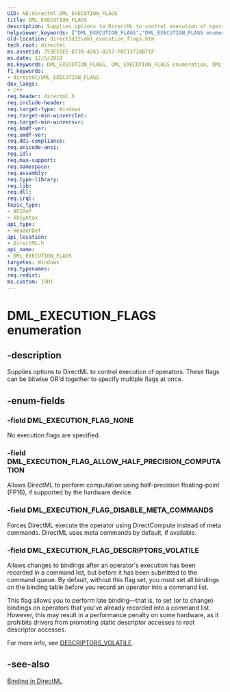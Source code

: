 ```yaml
---
UID: NE:directml.DML_EXECUTION_FLAGS
title: DML_EXECUTION_FLAGS
description: Supplies options to DirectML to control execution of operators. These flags can be bitwise OR'd together to specify multiple flags at once.
helpviewer_keywords: ["DML_EXECUTION_FLAGS","DML_EXECUTION_FLAGS enumeration","DML_EXECUTION_FLAG_ALLOW_HALF_PRECISION_COMPUTATION","DML_EXECUTION_FLAG_DESCRIPTORS_VOLATILE","DML_EXECUTION_FLAG_DISABLE_META_COMMANDS","DML_EXECUTION_FLAG_NONE","direct3d12.dml_execution_flags","directml/DML_EXECUTION_FLAGS","directml/DML_EXECUTION_FLAG_ALLOW_HALF_PRECISION_COMPUTATION","directml/DML_EXECUTION_FLAG_DESCRIPTORS_VOLATILE","directml/DML_EXECUTION_FLAG_DISABLE_META_COMMANDS","directml/DML_EXECUTION_FLAG_NONE"]
old-location: direct3d12\dml_execution_flags.htm
tech.root: directml
ms.assetid: 753E51EE-8739-4263-8257-FBC13718B71F
ms.date: 12/5/2018
ms.keywords: DML_EXECUTION_FLAGS, DML_EXECUTION_FLAGS enumeration, DML_EXECUTION_FLAG_ALLOW_HALF_PRECISION_COMPUTATION, DML_EXECUTION_FLAG_DESCRIPTORS_VOLATILE, DML_EXECUTION_FLAG_DISABLE_META_COMMANDS, DML_EXECUTION_FLAG_NONE, direct3d12.dml_execution_flags, directml/DML_EXECUTION_FLAGS, directml/DML_EXECUTION_FLAG_ALLOW_HALF_PRECISION_COMPUTATION, directml/DML_EXECUTION_FLAG_DESCRIPTORS_VOLATILE, directml/DML_EXECUTION_FLAG_DISABLE_META_COMMANDS, directml/DML_EXECUTION_FLAG_NONE
f1_keywords:
- directml/DML_EXECUTION_FLAGS
dev_langs:
- c++
req.header: directml.h
req.include-header: 
req.target-type: Windows
req.target-min-winverclnt: 
req.target-min-winversvr: 
req.kmdf-ver: 
req.umdf-ver: 
req.ddi-compliance: 
req.unicode-ansi: 
req.idl: 
req.max-support: 
req.namespace: 
req.assembly: 
req.type-library: 
req.lib: 
req.dll: 
req.irql: 
topic_type:
- APIRef
- kbSyntax
api_type:
- HeaderDef
api_location:
- DirectML.h
api_name:
- DML_EXECUTION_FLAGS
targetos: Windows
req.typenames: 
req.redist: 
ms.custom: 19H1
---
```


# DML_EXECUTION_FLAGS enumeration

## -description

Supplies options to DirectML to control execution of operators. These flags can be bitwise OR'd together to specify multiple flags at once.

## -enum-fields

### -field DML_EXECUTION_FLAG_NONE

No execution flags are specified.

### -field DML_EXECUTION_FLAG_ALLOW_HALF_PRECISION_COMPUTATION

Allows DirectML to perform computation using half-precision floating-point (FP16), if supported by the hardware device.

### -field DML_EXECUTION_FLAG_DISABLE_META_COMMANDS

Forces DirectML execute the operator using DirectCompute instead of meta commands. DirectML uses meta commands by default, if available.

### -field DML_EXECUTION_FLAG_DESCRIPTORS_VOLATILE

Allows changes to bindings after an operator's execution has been recorded in a command list, but before it has been submitted to the command queue. By default, without this flag set, you must set all bindings on the binding table before you record an operator into a command list.

This flag allows you to perform late binding—that is, to set (or to change) bindings on operators that you've already recorded into a command list. However, this may result in a performance penalty on some hardware, as it prohibits drivers from promoting static descriptor accesses to root descriptor accesses.

For more info, see <a href="/windows/win32/direct3d12/root-signature-version-1-1#descriptors_volatile">DESCRIPTORS_VOLATILE</a>.

## -see-also

<a href="/windows/desktop/direct3d12/dml-binding">Binding in DirectML</a>
